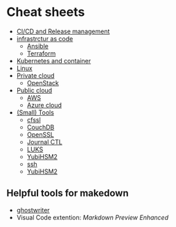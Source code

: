 Cheat sheets
============

* [CI/CD and Release management](cicd/README.md)
* [infrastrctur as code](infrastrctur_as_code)
  * [Ansible](infrastrctur_as_code/ansible/README.md)
  * [Terraform](infrastrctur_as_code/terraform/README.md)
* [Kubernetes and container](k8s_and_container/README.md)
* [Linux](linux/)
* [Private cloud](private_cloud)
  * [OpenStack](private_cloud/OpenStack/main.md)
* [Public cloud](public_cloud)
  * [AWS](public_cloud/aws/README.md)
  * [Azure cloud](public_cloud/azure/README.md)
* [(Small) Tools](tools/)
  * [cfssl](tools/cfssl.md)
  * [CouchDB](tools/couchdb.md)
  * [OpenSSL](tools/openssl.md)
  * [Journal CTL](tool/journalctl.md)
  * [LUKS](tools/luks.md)
  * [YubiHSM2](tools/yubihsm2.md)
  * [ssh](tools/ssh.md)
  * [YubiHSM2](yubihsm2/yubihsm2.md)

Helpful tools for makedown
--------------------------

* [ghostwriter](http://github.com/wereturtle/ghostwriter)
* Visual Code extention: *Markdown Preview Enhanced*